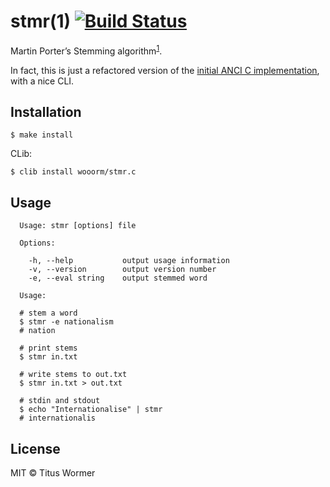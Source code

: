 # stmr(1) [![Build Status](https://img.shields.io/travis/wooorm/stmr.c.svg?style=flat)](https://travis-ci.org/wooorm/stmr.c)

Martin Porter’s Stemming algorithm<sup>[1](http://tartarus.org/martin/PorterStemmer/)</sup>.

In fact, this is just a refactored version of the [initial ANCI C implementation](http://tartarus.org/martin/PorterStemmer/c.txt), with a nice CLI.

## Installation

```
$ make install
```

CLib:
```
$ clib install wooorm/stmr.c
```

## Usage

```
  Usage: stmr [options] file

  Options:

    -h, --help           output usage information
    -v, --version        output version number
    -e, --eval string    output stemmed word

  Usage:

  # stem a word
  $ stmr -e nationalism
  # nation

  # print stems
  $ stmr in.txt

  # write stems to out.txt
  $ stmr in.txt > out.txt

  # stdin and stdout
  $ echo "Internationalise" | stmr
  # internationalis
```

## License

MIT © Titus Wormer
